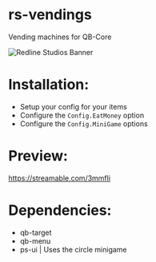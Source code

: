 # rs-vendings
Vending machines for QB-Core

![Redline Studios Banner](https://i.imgur.com/VFEXnGd.png)

# Installation:
- Setup your config for your items
- Configure the `Config.EatMoney` option
- Configure the `Config.MiniGame` options

# Preview:
https://streamable.com/3mmfli

# Dependencies:
- qb-target
- qb-menu
- ps-ui | Uses the circle minigame
